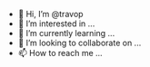 - 👋 Hi, I’m @travop
- 👀 I’m interested in ...
- 🌱 I’m currently learning ...
- 💞️ I’m looking to collaborate on ...
- 📫 How to reach me ...

<!---
travop/travop is a ✨ special ✨ repository because its `README.md` (this file) appears on your GitHub profile.
You can click the Preview link to take a look at your changes.
--->
